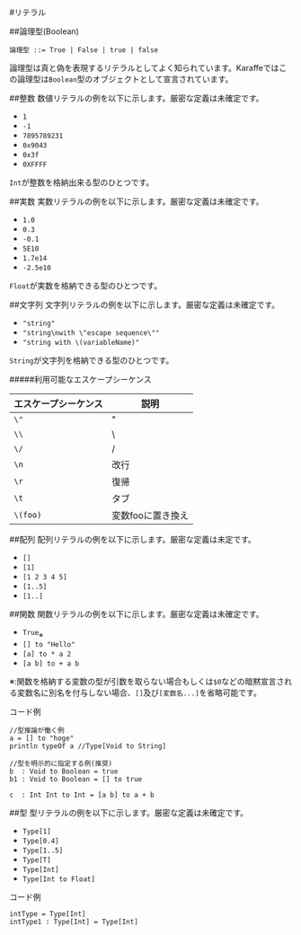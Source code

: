 #リテラル

##論理型(Boolean)
```
論理型 ::= True | False | true | false
```
論理型は真と偽を表現するリテラルとしてよく知られています。Karaffeではこの論理型は`Boolean`型のオブジェクトとして宣言されています。

##整数
数値リテラルの例を以下に示します。厳密な定義は未確定です。  

 * `1`
 * `-1`
 * `7895789231`
 * `0x9043`
 * `0x3f`
 * `0XFFFF`

`Int`が整数を格納出来る型のひとつです。
 
##実数
実数リテラルの例を以下に示します。厳密な定義は未確定です。  

 * `1.0`
 * `0.3`
 * `-0.1`
 * `5E10`
 * `1.7e14`
 * `-2.5e10`

`Float`が実数を格納できる型のひとつです。

##文字列
文字列リテラルの例を以下に示します。厳密な定義は未確定です。  

 * `"string"`
 * `"string\nwith \"escape sequence\""`
 * `"string with \(variableName)"`

 `String`が文字列を格納できる型のひとつです。

#####利用可能なエスケープシーケンス

| エスケープシーケンス | 説明 |
|---|---|
| `\"` | "
| `\\` | \
| `\/` | /
| `\n` | 改行
| `\r` | 復帰
| `\t` | タブ
| `\(foo)` | 変数fooに置き換え

##配列
配列リテラルの例を以下に示します。厳密な定義は未定です。

* `[]`
* `[1]`
* `[1 2 3 4 5]`
* `[1..5]`
* `[1..]`

##関数
関数リテラルの例を以下に示します。厳密な定義は未確定です。  

* `True`<sub>※</sub>
* `[] to "Hello"`
* `[a] to * a 2`
* `[a b] to + a b`

※:関数を格納する変数の型が引数を取らない場合もしくは`$0`などの暗黙宣言される変数名に別名を付与しない場合、`[]`及び`[変数名...]`を省略可能です。  

コード例
```
//型推論が働く例
a = [] to "hoge"
println typeOf a //Type[Void to String]

//型を明示的に指定する例(推奨)
b  : Void to Boolean = true
b1 : Void to Boolean = [] to true

c  : Int Int to Int = [a b] to a + b
```

##型
型リテラルの例を以下に示します。厳密な定義は未確定です。  

* `Type[1]`
* `Type[0.4]`
* `Type[1..5]`
* `Type[T]`
* `Type[Int]`
* `Type[Int to Float]`

コード例
```
intType = Type[Int]
intType1 : Type[Int] = Type[Int]

```